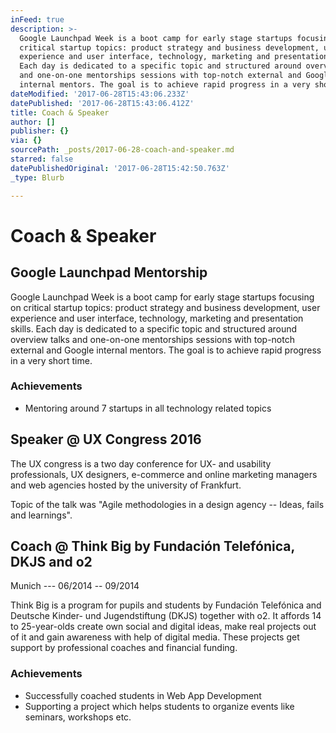 ```yaml
---
inFeed: true
description: >-
  Google Launchpad Week is a boot camp for early stage startups focusing on
  critical startup topics: product strategy and business development, user
  experience and user interface, technology, marketing and presentation skills.
  Each day is dedicated to a specific topic and structured around overview talks
  and one-on-one mentorships sessions with top-notch external and Google
  internal mentors. The goal is to achieve rapid progress in a very short time.
dateModified: '2017-06-28T15:43:06.233Z'
datePublished: '2017-06-28T15:43:06.412Z'
title: Coach & Speaker
author: []
publisher: {}
via: {}
sourcePath: _posts/2017-06-28-coach-and-speaker.md
starred: false
datePublishedOriginal: '2017-06-28T15:42:50.763Z'
_type: Blurb

---
```

# Coach & Speaker

## Google Launchpad Mentorship

Google Launchpad Week is a boot camp for early stage startups focusing on critical startup topics: product strategy and business development, user experience and user interface, technology, marketing and presentation skills. Each day is dedicated to a specific topic and structured around overview talks and one-on-one mentorships sessions with top-notch external and Google internal mentors. The goal is to achieve rapid progress in a very short time.

### Achievements

* Mentoring around 7 startups in all technology related topics

## Speaker @ UX Congress 2016

The UX congress is a two day conference for UX- and usability professionals, UX designers, e-commerce and online marketing managers and web agencies hosted by the university of Frankfurt.

Topic of the talk was "Agile methodologies in a design agency -- Ideas, fails and learnings".

## Coach @ Think Big by Fundación Telefónica, DKJS and o2

Munich --- 06/2014 -- 09/2014

Think Big is a program for pupils and students by Fundación Telefónica and Deutsche Kinder- und Jugendstiftung (DKJS) together with o2\. It affords 14 to 25-year-olds create own social and digital ideas, make real projects out of it and gain awareness with help of digital media. These projects get support by professional coaches and financial funding.

### Achievements

* Successfully coached students in Web App Development
* Supporting a project which helps students to organize events like seminars, workshops etc.